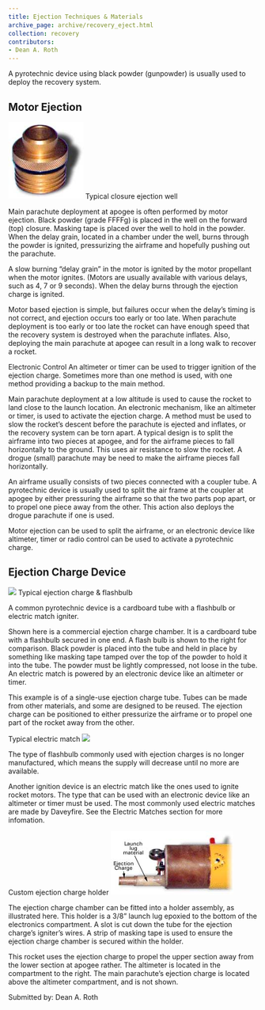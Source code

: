 ```yaml
---
title: Ejection Techniques & Materials
archive_page: archive/recovery_eject.html
collection: recovery
contributors:
- Dean A. Roth
---
```

A pyrotechnic device using black powder (gunpowder) is usually used to deploy the recovery system.

## Motor Ejection

![](/images/closure1.jpg)
Typical closure ejection well

Main parachute deployment at apogee is often performed by motor ejection. Black powder (grade FFFFg) is placed in the well on the forward (top) closure. Masking tape is placed over the well to hold in the powder. When the delay grain, located in a chamber under the well, burns through the powder is ignited, pressurizing the airframe and hopefully pushing out the parachute.

A slow burning “delay grain” in the motor is ignited by the motor propellant when the motor ignites. (Motors are usually available with various delays, such as 4, 7 or 9 seconds). When the delay burns through the ejection charge is ignited.

Motor based ejection is simple, but failures occur when the delay’s timing is not correct, and ejection occurs too early or too late. When parachute deployment is too early or too late the rocket can have enough speed that the recovery system is destroyed when the parachute inflates. Also, deploying the main parachute at apogee can result in a long walk to recover a rocket.

Electronic Control An altimeter or timer can be used to trigger ignition of the ejection charge. Sometimes more than one method is used, with one method providing a backup to the main method.

Main parachute deployment at a low altitude is used to cause the rocket to land close to the launch location. An electronic mechanism, like an altimeter or timer, is used to activate the ejection charge. A method must be used to slow the rocket’s descent before the parachute is ejected and inflates, or the recovery system can be torn apart. A typical design is to split the airframe into two pieces at apogee, and for the airframe pieces to fall horizontally to the ground. This uses air resistance to slow the rocket. A drogue (small) parachute may be need to make the airframe pieces fall horizontally.

An airframe usually consists of two pieces connected with a coupler tube. A pyrotechnic device is usually used to split the air frame at the coupler at apogee by either pressuring the airframe so that the two parts pop apart, or to propel one piece away from the other. This action also deploys the drogue parachute if one is used.

Motor ejection can be used to split the airframe, or an electronic device like altimeter, timer or radio control can be used to activate a pyrotechnic charge.

## Ejection Charge Device

![](/images/recovery_eject2.jpg)
Typical ejection charge & flashbulb

A common pyrotechnic device is a cardboard tube with a flashbulb or electric match igniter.

Shown here is a commercial ejection charge chamber. It is a cardboard tube with a flashbulb secured in one end. A flash bulb is shown to the right for comparison. Black powder is placed into the tube and held in place by something like masking tape tamped over the top of the powder to hold it into the tube. The powder must be lightly compressed, not loose in the tube. An electric match is powered by an electronic device like an altimeter or timer.

This example is of a single-use ejection charge tube. Tubes can be made from other materials, and some are designed to be reused. The ejection charge can be positioned to either pressurize the airframe or to propel one part of the rocket away from the other.

Typical electric match
![](/images/recovery_ematch2.jpg)

The type of flashbulb commonly used with ejection charges is no longer manufactured, which means the supply will decrease until no more are available.

Another ignition device is an electric match like the ones used to ignite rocket motors. The type that can be used with an electronic device like an altimeter or timer must be used. The most commonly used electric matches are made by Daveyfire. See the Electric Matches section for more infomation.

Custom ejection charge holder
![](/images/recovery_eject3.jpg)

The ejection charge chamber can be fitted into a holder assembly, as illustrated here. This holder is a 3/8” launch lug epoxied to the bottom of the electronics compartment. A slot is cut down the tube for the ejection charge’s igniter’s wires. A strip of masking tape is used to ensure the ejection charge chamber is secured within the holder.

This rocket uses the ejection charge to propel the upper section away from the lower section at apogee rather. The altimeter is located in the compartment to the right. The main parachute’s ejection charge is located above the altimeter compartment, and is not shown.

Submitted by: Dean A. Roth
